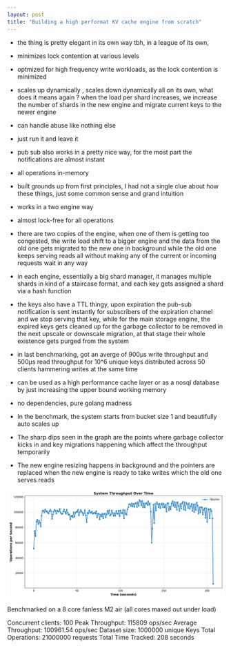 ```yaml
---
layout: post
title: "Building a high performat KV cache engine from scratch"
---
```


- the thing is pretty elegant in its own way tbh, in a league of its own,

- minimizes lock contention at various levels

- optmized for high frequency write workloads, as the lock contention is minimized

- scales up dynamically , scales down dynamically all on its own, what does it means again ? when the load per shard increases, we increase the number of shards in the new engine and migrate current keys to the newer engine

- can handle abuse like nothing else

- just run it and leave it

- pub sub also works in a pretty nice way, for the most part the notifications are almost instant

- all operations in-memory

- built grounds up from first principles, I had not a single clue about how these things, just some common sense and grand intuition

- works in a two engine way

- almost lock-free for all operations

- there are two copies of the engine, when one of them is getting too congested, the write load shift to a bigger engine and the data from the old one gets migrated to the new one in background while the old one keeps serving reads all without making any of the current or incoming requests wait in any way

- in each engine, essentially a big shard manager, it manages multiple shards in kind of a staircase format, and each key gets assigned a shard via a hash function

- the keys also have a TTL thingy, upon expiration the pub-sub notification is sent instantly for subscribers of the expiration channel and we stop serving that key, while for the main storage engine, the expired keys gets cleaned up for the garbage collector to be removed in the next upscale or downscale migration, at that stage their whole existence gets purged from the system

- in last benchmarking, got an averge of 900µs write throughput and 500µs read throughput for 10^6 unique keys distributed across 50 clients hammering writes at the same time

- can be used as a high performance cache layer or as a nosql database by just increasing the upper bound working memory


- no dependencies, pure golang madness

- In the benchmark, the system starts from bucket size 1 and beautifully auto scales up

- The sharp dips seen in the graph are the points where garbage collector kicks in and key migrations happening which affect the throughput temporarily 

- The new engine resizing happens in background and the pointers are replaced when the new engine is ready to take writes which the old one serves reads

![](https://raw.githubusercontent.com/nubskr/nubskr.github.io/f3db48f2c4e6ccb95a04a3348da79678d8ae579d/_posts/ThroughputBench.png)

Benchmarked on a 8 core fanless M2 air
(all cores maxed out under load)

Concurrent clients: 100
Peak Throughput: 115809 ops/sec
Average Throughput: 100961.54 ops/sec
Dataset size: 1000000 unique Keys
Total Operations: 21000000 requests
Total Time Tracked: 208 seconds
